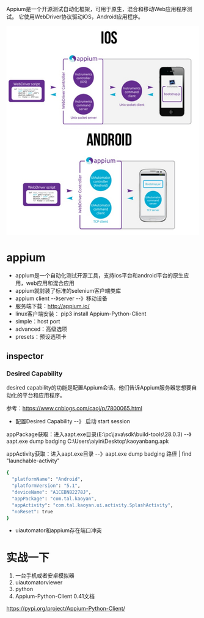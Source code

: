 Appium是一个开源测试自动化框架，可用于原生，混合和移动Web应用程序测试。 它使用WebDriver协议驱动iOS，Android应用程序。

![Image text](../readme_img/appium.png)

# appium
* appium是一个自动化测试开源工具，支持ios平台和android平台的原生应用，web应用和混合应用
* appium就封装了标准的selenium客户端类库
* appium client --》server --》移动设备
* 服务端下载：http://appium.io/
* linux客户端安装： pip3 install Appium-Python-Client
* simple：host port
* advanced：高级选项
* presets：预设选项卡

## inspector

### Desired Capability
desired capability的功能是配置Appium会话。他们告诉Appium服务器您想要自动化的平台和应用程序。

参考：https://www.cnblogs.com/caoj/p/7800065.html

* 配置Desired Capability --》 启动 start session

appPackage获取：进入aapt.exe目录(E:\pc\java\sdk\build-tools\28.0.3) --》aapt.exe dump badging C:\Users\aiyin\Desktop\kaoyanbang.apk

appActivity获取：进入aapt.exe目录 --》aapt.exe dump badging 路径 | find "launchable-activity"

```bash
{
  "platformName": "Android",
  "platformVersion": "5.1",
  "deviceName": "A1CEBNB2278J",
  "appPackage": "com.tal.kaoyan",
  "appActivity": "com.tal.kaoyan.ui.activity.SplashActivity",
  "noReset": true
}
```
* uiautomator和appium存在端口冲突

# 实战一下
1. 一台手机或者安卓模拟器
2. uiautomatorviewer
3. python
4. Appium-Python-Client 0.41文档 

https://pypi.org/project/Appium-Python-Client/

